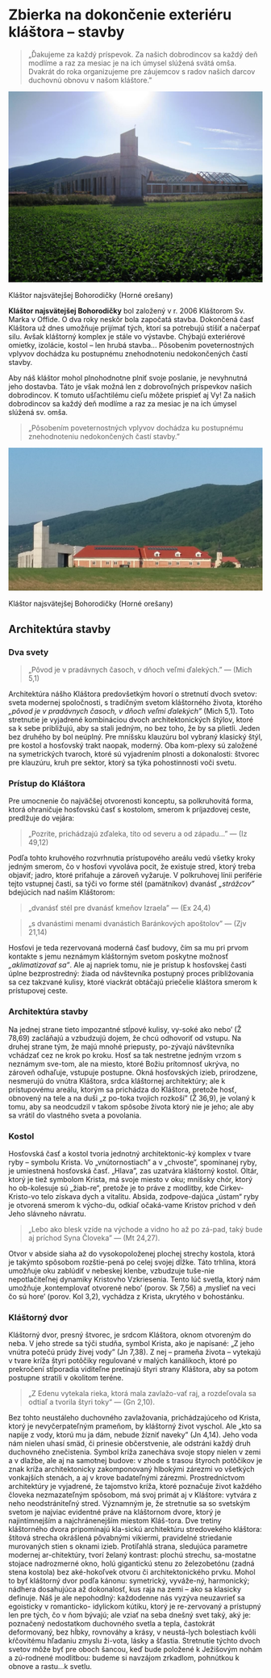 # Zbierka na dokončenie exteriéru kláštora – stavby

> „Ďakujeme za každý príspevok. Za našich dobrodincov sa každý deň modlíme a
> raz za mesiac je na ich úmysel slúžená svätá omša. Dvakrát do roka
> organizujeme pre záujemcov s radov našich darcov duchovnú obnovu v našom
> kláštore.”

<div class="image-left">
    <img src="/static/images/1.jpg" class="img-zoomable" data-original="/static/images/1.jpg">
    <p>Kláštor najsvätejšej Bohorodičky (Horné orešany)</p>
</div>

**Kláštor najsvätejšej Bohorodičky** bol založený v r. 2006 Kláštorom Sv. Marka v Offide. O dva roky neskôr bola započatá stavba. Dokončená časť Kláštora už dnes umožňuje prijímať tých, ktorí sa potrebujú stíšiť a načerpať silu. Avšak kláštorný komplex je stále vo výstavbe. Chýbajú exteriérové omietky, izolácie, kostol – len hrubá stavba... Pôsobením poveternostných vplyvov dochádza ku postupnému znehodnoteniu nedokončených častí stavby.

Aby náš kláštor mohol plnohodnotne plniť svoje poslanie, je nevyhnutná jeho dostavba. Táto je však možná len z dobrovoľných príspevkov našich dobrodincov.
K tomuto ušľachtilému cieľu môžete prispieť aj Vy! Za našich dobrodincov sa každý deň modlíme a raz za mesiac je na ich úmysel slúžená sv. omša.

> „Pôsobením poveternostných vplyvov dochádza ku postupnému znehodnoteniu
> nedokončených častí stavby.”

<div class="image-full">
    <img src="/static/images/2.jpg" class="img-zoomable" data-original="/static/images/2.jpg">
    <p>Kláštor najsvätejšej Bohorodičky (Horné orešany)</p>
</div>

## Architektúra stavby

### Dva svety

> „Pôvod je v pradávnych časoch, v dňoch veľmi ďalekých.”
> — (Mich 5,1)

Architektúra nášho Kláštora predovšetkým hovorí o stretnutí dvoch svetov: sveta modernej 
spoločnosti, s tradičným svetom kláštorného života, ktorého _„pôvod je v pradávnych časoch, v 
dňoch veľmi ďalekých”_ (Mich 5,1). Toto stretnutie je vyjadrené kombináciou dvoch 
architektonických štýlov, ktoré sa k sebe približujú, aby sa stali jedným, no bez toho, že by sa 
plietli. Jeden bez druhého by bol neúplný. Pre mníšsku klauzúru bol vybraný klasický štýl, pre 
kostol a hosťovský trakt naopak, moderný. Oba kom-plexy sú založené na symetrických tvaroch, ktoré 
sú vyjadrením plnosti a dokonalosti: štvorec pre klauzúru, kruh pre sektor, ktorý sa týka 
pohostinnosti voči svetu.

### Prístup do Kláštora

Pre umocnenie čo najväčšej otvorenosti konceptu, sa polkruhovitá forma, ktorá ohraničuje
hosťovskú časť s kostolom, smerom k príjazdovej ceste, predlžuje do vejára:

> „Pozrite, prichádzajú zďaleka, títo od severu a od západu…”
> — (Iz 49,12)

Podľa tohto kruhového rozvrhnutia prístupového areálu vedú všetky kroky jedným smerom, čo
v hosťovi vyvoláva pocit, že existuje stred, ktorý treba objaviť; jadro, ktoré priťahuje a
zároveň vyžaruje. V polkruhovej línii periférie tejto vstupnej časti, sa týči vo forme
stél (pamätníkov) dvanásť _„strážcov”_ bdejúcich nad naším Kláštorom:

> „dvanásť stél pre dvanásť kmeňov Izraela”
> — (Ex 24,4)

> „s dvanástimi menami dvanástich Baránkových apoštolov”
> — (Zjv 21,14)

Hosťovi je teda rezervovaná moderná časť budovy, čím sa mu pri prvom kontakte s jemu
neznámym kláštorným svetom poskytne možnosť _„aklimatizovať sa”_. Ale aj napriek tomu, nie
je prístup k hosťovskej časti úplne bezprostredný: žiada od návštevníka postupný proces
približovania sa cez takzvané kulisy, ktoré viackrát obtáčajú priečelie kláštora smerom k
prístupovej ceste.


### Architektúra stavby

Na jednej strane tieto impozantné stĺpové kulisy, vy-soké ako nebo’ (Ž 78,69) zacláňajú a 
vzbudzujú dojem, že chcú odhovoriť od vstupu. Na druhej strane tým, že majú mnohé priepusty, 
po-zývajú návštevníka vchádzať cez ne krok po kroku. Hosť sa tak nestretne jedným vrzom s neznámym 
sve-tom, ale na miesto, ktoré Božiu prítomnosť ukrýva, no zároveň odhaľuje, vstupuje postupne. 
Okná hosťovských izieb, prirodzene, nesmerujú do vnútra Kláštora, srdca kláštornej architektúry; 
ale k prístupovému areálu, ktorým sa prichádza do Kláštora, pretože hosť, obnovený na tele a na 
duši „z po-toka tvojich rozkoší” (Ž 36,9), je volaný k tomu, aby sa neodcudzil v takom spôsobe 
života ktorý nie je jeho; ale aby sa vrátil do vlastného sveta a povolania.

### Kostol

Hosťovská časť a kostol tvoria jednotný architektonic-ký komplex v tvare ryby – symbolu Krista. Vo 
„vnútornostiach” a v „chvoste”, spomínanej ryby, je umiestnená hosťovská časť. „Hlava”, zas 
uzatvára kláštorný kostol. Oltár, ktorý je tiež symbolom Krista, má svoje miesto v oku; mníšsky 
chór, ktorý ho ob-kolesuje sú „žiab-re“, pretože je to práve z modlitby, kde Cirkev-Kristo-vo telo 
získava dych a vitalitu. Absida, zodpove-dajúca „ústam“ ryby je otvorená smerom k výcho-du, odkiaľ 
očaká-vame Kristov príchod v deň Jeho slávneho návratu.

> „Lebo ako blesk vzíde na východe a vidno ho až po zá-pad, taký bude aj príchod Syna Človeka”
> — (Mt 24,27).

Otvor v abside siaha až do vysokopoloženej plochej strechy kostola, ktorá je takýmto spôsobom
rozštie-pená po celej svojej dĺžke. Táto trhlina, ktorá umožňuje oku zablúdiť v nebeskej klenbe, 
vzbudzuje tuše-nie nepotlačiteľnej dynamiky Kristovho Vzkriesenia. Tento lúč svetla, ktorý nám 
umožňuje ‚kontemplovať otvorené nebo’ (porov. Sk 7,56) a ‚myslieť na veci čo sú hore’
(porov. Kol 3,2), vychádza z Krista, ukrytého v bohostánku.


### Kláštorný dvor

Kláštorný dvor, presný štvorec, je srdcom Kláštora, oknom otvoreným do neba. V jeho strede sa týči 
studňa, symbol Krista, ako je napísané: „Z jeho vnútra potečú prúdy živej vody” (Jn 7,38). Z nej – 
prameňa života – vytekajú v tvare kríža štyri potôčiky regulované v malých kanálikoch, ktoré po 
prekročení stĺporadia viditeľne pretínajú štyri strany Kláštora, aby sa potom postupne stratili v 
okolitom teréne.

> „Z Edenu vytekala rieka, ktorá mala zavlažo-vať raj, a rozdeľovala sa odtiaľ a tvorila štyri
> toky“
> — (Gn 2,10).

Bez tohto neustáleho duchovného zavlažovania, prichádzajúceho od Krista, ktorý je nevyčerpateľným 
prameňom, by kláštorný život vyschol. Ale „kto sa napije z vody, ktorú mu ja dám, nebude žízniť 
naveky” (Jn 4,14). Jeho voda nám nielen uhasí smäd, či prinesie občerstvenie, ale odstráni každý 
druh duchovného znečistenia. Symbol kríža zanecháva svoje stopy nielen v zemi a v dlažbe, ale aj 
na samotnej budove: v zhode s trasou štyroch potôčikov je znak kríža architektonicky zakomponovaný 
hlbokými zárezmi vo všetkých vonkajších stenách, a aj v krove  badateľnými zárezmi. 
Prostredníctvom architektúry je vyjadrené, že tajomstvo kríža, ktoré poznačuje život každého 
človeka nezmazateľným spôsobom, má svoj primát aj v Kláštore: vytvára z neho neodstrániteľný 
stred. Významným je, že stretnutie sa so svetským svetom je najviac evidentné práve na kláštornom 
dvore, ktorý je najintímnejším a najchránenejším miestom Kláš-tora. Dve tretiny kláštorného dvora 
pripomínajú kla-sickú architektúru stredovekého kláštora: štítová strecha okrášlená pôvabnými 
vikiermi, pravidelné striedanie murovaných stien s oknami izieb. Protiľahlá strana, sledujúca 
parametre modernej ar-chitektúry, tvorí želaný kontrast: plochú strechu, sa-mostatne stojace
nadrozmerné okno, holú gigantickú stenu zo železobetónu (zadná stena kostola) bez aké-hokoľvek 
otvoru či architektonického prvku. Mohol to byť kláštorný dvor podľa kánonu: symetrický, vyváže-ný,
harmonický; nádhera dosahujúca až dokonalosť, kus raja na zemi – ako sa klasicky definuje. Náš je 
ale nepohodlný: každodenne nás vyzýva neuzavrieť sa egoisticky v romanticko- idylickom kútiku, 
ktorý je re-zervovaný a prístupný len pre tých, čo v ňom bývajú; ale vziať na seba dnešný svet 
taký, aký je: poznačený nedostatkom duchovného svetla a tepla, častokrát deformovaný, bez hĺbky, 
rovnováhy a krásy, v neustá-lych  bolestiach kvôli kŕčovitému hľadaniu zmyslu ži-vota, lásky a
šťastia. Stretnutie týchto dvoch svetov môže byť pre oboch šancou, keď bude položené k Ježišovým
nohám a zú-rodnené modlitbou: budeme si navzájom zrkadlom, pohnútkou k 
obnove a rastu…k svetlu.
